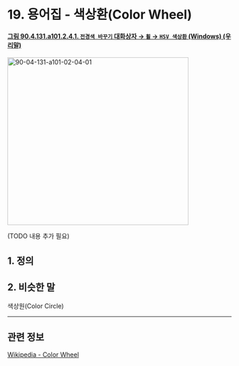 # 19. 용어집 - 색상환(Color Wheel)

<a id="90-04-131-a101-02-04-01"></a>

#### [그림 90.4.131.a101.2.4.1. `전경색 바꾸기` 대화상자 → `휠` → `HSV 색상환` (Windows) (우리말)](./90-04-0131-change_foreground_color.md#90-04-131-a101-02-04-01)
<img width="407" height="376" alt="90-04-131-a101-02-04-01" src="https://github.com/user-attachments/assets/879b1940-3c07-4904-9955-1ca2c1feb9ee" />

(TODO 내용 추가 필요)

## 1. 정의

## 2. 비슷한 말
색상원(Color Circle)

***

## 관련 정보

[Wikipedia - Color Wheel](https://simple.wikipedia.org/wiki/Color_wheel)